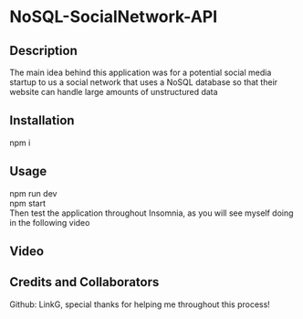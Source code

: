 # NoSQL-SocialNetwork-API

## Description

The main idea behind this application was for a potential social media startup to us a social network that uses a NoSQL database so that their website can handle large amounts of unstructured data

## Installation

npm i

## Usage

npm run dev
<br>
npm start
<br>
Then test the application throughout Insomnia, as you will see myself doing in the following video

## Video



## Credits and Collaborators

Github: LinkG, special thanks for helping me throughout this process!

